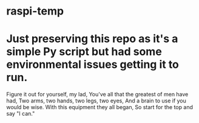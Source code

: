 # raspi-temp
# Just preserving this repo as it's a simple Py script but had some environmental issues getting it to run.

Figure it out for yourself, my lad,
You've all that the greatest of men have had,
Two arms, two hands, two legs, two eyes,
And a brain to use if you would be wise.
With this equipment they all began,
So start for the top and say "I can."
